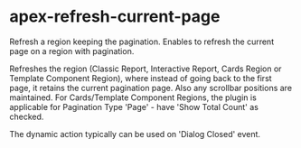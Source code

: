# apex-refresh-current-page
Refresh a region keeping the pagination. Enables to refresh the current page on a region with pagination.

Refreshes the region (Classic Report, Interactive Report, Cards Region or Template Component Region), where instead of going back to the first page, it retains the current pagination page. Also any scrollbar positions are maintained. For Cards/Template Component Regions, the plugin is applicable for Pagination Type 'Page' - have 'Show Total Count' as checked.

The dynamic action typically can be used on 'Dialog Closed' event.
